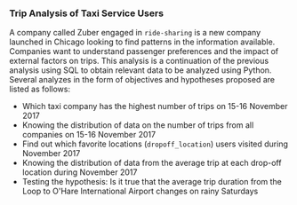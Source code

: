### Trip Analysis of Taxi Service Users

A company called Zuber engaged in `ride-sharing` is a new company launched in Chicago looking to find patterns in the information available. Companies want to understand passenger preferences and the impact of external factors on trips. This analysis is a continuation of the previous analysis using SQL to obtain relevant data to be analyzed using Python. Several analyzes in the form of objectives and hypotheses proposed are listed as follows:
- Which taxi company has the highest number of trips on 15-16 November 2017
- Knowing the distribution of data on the number of trips from all companies on 15-16 November 2017
- Find out which favorite locations (`dropoff_location`) users visited during November 2017
- Knowing the distribution of data from the average trip at each drop-off location during November 2017
- Testing the hypothesis: Is it true that the average trip duration from the Loop to O'Hare International Airport changes on rainy Saturdays